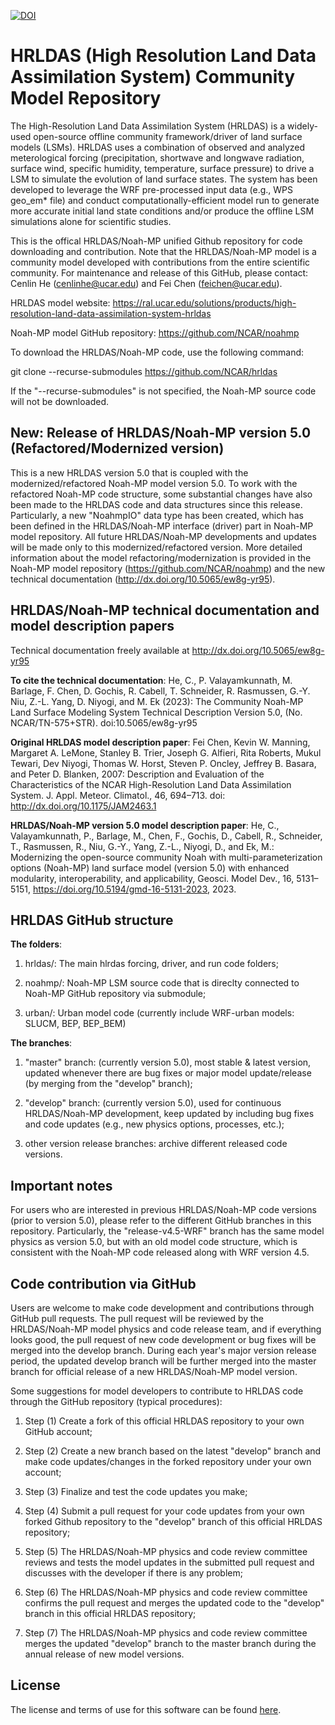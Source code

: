 [![DOI](https://zenodo.org/badge/261594454.svg)](https://zenodo.org/badge/latestdoi/261594454)


# HRLDAS (High Resolution Land Data Assimilation System) Community Model Repository

The High-Resolution Land Data Assimilation System (HRLDAS) is a widely-used open-source offline community framework/driver of land surface models (LSMs). HRLDAS uses a combination of observed and analyzed meterological forcing (precipitation, shortwave and longwave radiation, surface wind, specific humidity, temperature, surface pressure) to drive a LSM to simulate the evolution of land surface states. The system has been developed to leverage the WRF pre-processed input data (e.g., WPS geo_em* file) and conduct computationally-efficient model run to generate more accurate initial land state conditions and/or produce the offline LSM simulations alone for scientific studies.

This is the offical HRLDAS/Noah-MP unified Github repository for code downloading and contribution. Note that the HRLDAS/Noah-MP model is a community model developed with contributions from the entire scientific community. For maintenance and release of this GitHub, please contact: Cenlin He (cenlinhe@ucar.edu) and Fei Chen (feichen@ucar.edu).

HRLDAS model website: https://ral.ucar.edu/solutions/products/high-resolution-land-data-assimilation-system-hrldas

Noah-MP model GitHub repository: https://github.com/NCAR/noahmp

To download the HRLDAS/Noah-MP code, use the following command:

git clone --recurse-submodules https://github.com/NCAR/hrldas

If the "--recurse-submodules" is not specified, the Noah-MP source code will not be downloaded.


## New: Release of HRLDAS/Noah-MP version 5.0 (Refactored/Modernized version)

This is a new HRLDAS version 5.0 that is coupled with the modernized/refactored Noah-MP model version 5.0. To work with the refactored Noah-MP code structure, some substantial changes have also been made to the HRLDAS code and data structures since this release. Particularly, a new "NoahmpIO" data type has been created, which has been defined in the HRLDAS/Noah-MP interface (driver) part in Noah-MP model repository. All future HRLDAS/Noah-MP developments and updates will be made only to this modernized/refactored version. More detailed information about the model refactoring/modernization is provided in the Noah-MP model repository (https://github.com/NCAR/noahmp) and the new technical documentation (http://dx.doi.org/10.5065/ew8g-yr95).


## HRLDAS/Noah-MP technical documentation and model description papers

Technical documentation freely available at http://dx.doi.org/10.5065/ew8g-yr95

**To cite the technical documentation**:  He, C., P. Valayamkunnath, M. Barlage, F. Chen, D. Gochis, R. Cabell, T. Schneider, R. Rasmussen, G.-Y. Niu, Z.-L. Yang, D. Niyogi, and M. Ek (2023): The Community Noah-MP Land Surface Modeling System Technical Description Version 5.0, (No. NCAR/TN-575+STR). doi:10.5065/ew8g-yr95

**Original HRLDAS model description paper**: Fei Chen, Kevin W. Manning, Margaret A. LeMone, Stanley B. Trier, Joseph G. Alfieri, Rita Roberts, Mukul Tewari, Dev Niyogi, Thomas W. Horst, Steven P. Oncley, Jeffrey B. Basara, and Peter D. Blanken, 2007: Description and Evaluation of the Characteristics of the NCAR High-Resolution Land Data Assimilation System. J. Appl. Meteor. Climatol., 46, 694–713.
doi: http://dx.doi.org/10.1175/JAM2463.1

**HRLDAS/Noah-MP version 5.0 model description paper**:  He, C., Valayamkunnath, P., Barlage, M., Chen, F., Gochis, D., Cabell, R., Schneider, T., Rasmussen, R., Niu, G.-Y., Yang, Z.-L., Niyogi, D., and Ek, M.: Modernizing the open-source community Noah with multi-parameterization options (Noah-MP) land surface model (version 5.0) with enhanced modularity, interoperability, and applicability, Geosci. Model Dev., 16, 5131–5151, https://doi.org/10.5194/gmd-16-5131-2023, 2023.


## HRLDAS GitHub structure

**The folders**:

1. hrldas/: The main hlrdas forcing, driver, and run code folders;

2. noahmp/: Noah-MP LSM source code that is direclty connected to Noah-MP GitHub repository via submodule;

3. urban/: Urban model code (currently include WRF-urban models: SLUCM, BEP, BEP_BEM)

**The branches**:

1. "master" branch: (currently version 5.0), most stable & latest version, updated whenever there are bug fixes or major model update/release (by merging from the "develop" branch);

2. "develop" branch: (currently version 5.0), used for continuous HRLDAS/Noah-MP development, keep updated by including bug fixes and code updates (e.g., new physics options, processes, etc.); 

3. other version release branches: archive different released code versions.


## Important notes

For users who are interested in previous HRLDAS/Noah-MP code versions (prior to version 5.0), please refer to the different GitHub branches in this repository. Particularly, the "release-v4.5-WRF" branch has the same model physics as version 5.0, but with an old model code structure, which is consistent with the Noah-MP code released along with WRF version 4.5.


## Code contribution via GitHub

Users are welcome to make code development and contributions through GitHub pull requests. The pull request will be reviewed by the HRLDAS/Noah-MP model physics and code release team, and if everything looks good, the pull request of new code development or bug fixes will be merged into the develop branch. During each year's major version release period, the updated develop branch will be further merged into the master branch for official release of a new HRLDAS/Noah-MP model version.

Some suggestions for model developers to contribute to HRLDAS code through the GitHub repository (typical procedures):

1. Step (1) Create a fork of this official HRLDAS repository to your own GitHub account; 

2. Step (2) Create a new branch based on the latest "develop" branch and make code updates/changes in the forked repository under your own account; 

3. Step (3) Finalize and test the code updates you make; 

4. Step (4) Submit a pull request for your code updates from your own forked Github repository to the "develop" branch of this official HRLDAS repository;

5. Step (5) The HRLDAS/Noah-MP physics and code review committee reviews and tests the model updates in the submitted pull request and discusses with the developer if there is any problem; 

6. Step (6) The HRLDAS/Noah-MP physics and code review committee confirms the pull request and merges the updated code to the "develop" branch in this official HRLDAS repository;

7. Step (7) The HRLDAS/Noah-MP physics and code review committee merges the updated "develop" branch to the master branch during the annual release of new model versions.


## License

The license and terms of use for this software can be found [here](https://github.com/NCAR/hrldas/blob/master/LICENSE.txt).
